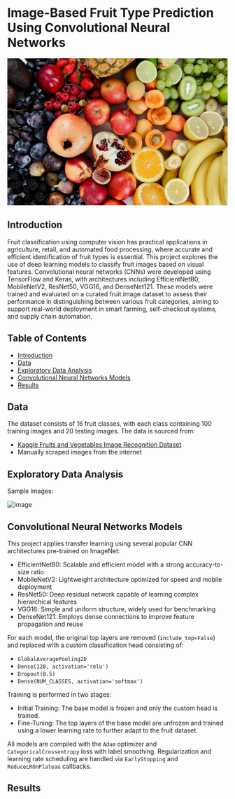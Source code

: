 # Image-Based Fruit Type Prediction Using Convolutional Neural Networks

![image](https://github.com/alicelinh/fruit-classification/blob/main/fruit%20image.jpg?raw=true)

## Introduction
Fruit classification using computer vision has practical applications in agriculture, retail, and automated food processing, where accurate and efficient identification of fruit types is essential. This project explores the use of deep learning models to classify fruit images based on visual features. Convolutional neural networks (CNNs) were developed using TensorFlow and Keras, with architectures including EfficientNetB0, MobileNetV2, ResNet50, VGG16, and DenseNet121. These models were trained and evaluated on a curated fruit image dataset to assess their performance in distinguishing between various fruit categories, aiming to support real-world deployment in smart farming, self-checkout systems, and supply chain automation.


## Table of Contents
- [Introduction](#introduction)
- [Data](#data)
- [Exploratory Data Analysis](#exploratory-data-analysis)
- [Convolutional Neural Networks Models](#convolutional-neural-networks-models)
- [Results](#results)


## Data
The dataset consists of 16 fruit classes, with each class containing 100 training images and 20 testing images. The data is sourced from:
- [Kaggle Fruits and Vegetables Image Recognition Dataset](https://www.kaggle.com/datasets/kritikseth/fruit-and-vegetable-image-recognition)
- Manually scraped images from the internet


## Exploratory Data Analysis
Sample images:

![image](https://media.githubusercontent.com/media/alicelinh/fruit-classification/main/sample%20fruits.png)


## Convolutional Neural Networks Models
This project applies transfer learning using several popular CNN architectures pre-trained on ImageNet:
- EfficientNetB0: Scalable and efficient model with a strong accuracy-to-size ratio
- MobileNetV2: Lightweight architecture optimized for speed and mobile deployment
- ResNet50: Deep residual network capable of learning complex hierarchical features
- VGG16: Simple and uniform structure, widely used for benchmarking
- DenseNet121: Employs dense connections to improve feature propagation and reuse

For each model, the original top layers are removed (`include_top=False`) and replaced with a custom classification head consisting of:
- `GlobalAveragePooling2D`
- `Dense(128, activation='relu')`
- `Dropout(0.5)`
- `Dense(NUM_CLASSES, activation='softmax')`

Training is performed in two stages:
- Initial Training: The base model is frozen and only the custom head is trained.
- Fine-Tuning: The top layers of the base model are unfrozen and trained using a lower learning rate to further adapt to the fruit dataset.

All models are compiled with the `Adam` optimizer and `CategoricalCrossentropy` loss with label smoothing. Regularization and learning rate scheduling are handled via `EarlyStopping` and `ReduceLROnPlateau` callbacks.


## Results















